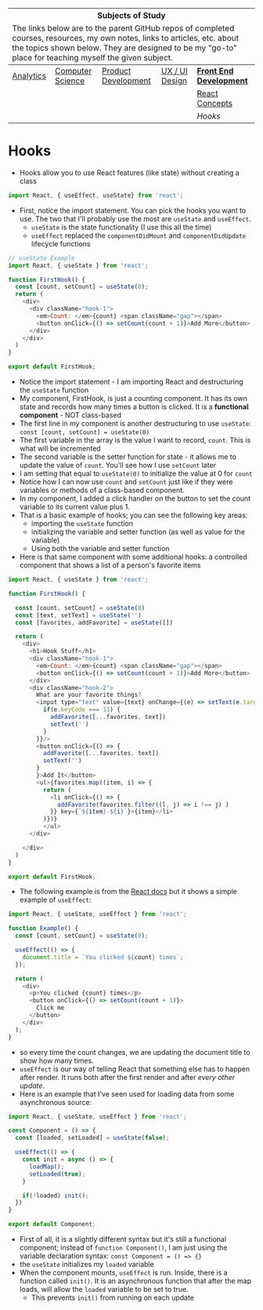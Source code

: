 <table>
    <thead>
        <tr>
            <th colspan="5" style="text-align: center;"><strong>Subjects of Study</strong></th>
        </tr>
        <tr>
            <td colspan="5">The links below are to the parent GitHub repos of completed courses, resources, my own notes, links to articles, etc. about the topics shown below. They are designed to be my "go-to" place for teaching myself the given subject.</td>
        </tr>
    </thead>
    <tbody>
        <tr>
            <td><a href="https://github.com/coolinmc6/analytics">Analytics</a></td>
            <td><a href="https://github.com/coolinmc6/CS-concepts">Computer Science</a></td>
            <td><a href="https://github.com/coolinmc6/design-ux-ui#product-design--development">Product Development</a></td>
            <td><a href="https://github.com/coolinmc6/design-ux-ui">UX / UI Design</a></td>
            <td><strong><a href="https://github.com/coolinmc6/front-end-dev">Front End Development</a></strong></td>
        </tr>
        <tr>
            <td></td>
            <td></td>
            <td></td>
            <td></td>
            <td><a href="https://github.com/coolinmc6/front-end-dev/blob/master/react/">React Concepts</a></td>
        </tr>
        <tr>
            <td></td>
            <td></td>
            <td></td>
            <td></td>
            <td><em>Hooks</em></td>
        </tr>
    </tbody>
</table>

# Hooks

- Hooks allow you to use React features (like state) without creating a class

```js
import React, { useEffect, useState} from 'react';
```

- First, notice the import statement. You can pick the hooks you want to use. 
The two that I'll probably use the most are `useState` and `useEffect`.
  - `useState` is the state functionality (I use this all the time)
  - `useEffect` replaced the `componentDidMount` and `componentDidUpdate` 
  lifecycle functions

```js
// useState Example
import React, { useState } from 'react';

function FirstHook() {
  const [count, setCount] = useState(0);
  return (
    <div>
      <div className="hook-1">
        <em>Count: </em>{count} <span className="gap"></span>
        <button onClick={() => setCount(count + 1)}>Add More</button>
      </div>
    </div>
  )
}

export default FirstHook;
```
- Notice the import statement - I am importing React and destructuring the `useState` function
- My component, FirstHook, is just a counting component. It has its own state and records
how many times a button is clicked. It is a **functional component** - NOT class-based
- The first line in my component is another destructuring to use `useState`: `const [count, setCount] = useState(0)`
- The first variable in the array is the value I want to record, `count`. This is what will be incremented
- The second variable is the setter function for state - it allows me to update the value of `count`. You'll
see how I use `setCount` later
- I am setting that equal to `useState(0)` to initialize the value at 0 for `count`
- Notice how I can now use `count` and `setCount` just like if they were variables or methods of a
class-based component.
- In my component, I added a click handler on the button to set the count variable to its current value
plus 1.
- That is a basic example of hooks; you can see the following key areas:
  - importing the `useState` function
  - initializing the variable and setter function (as well as value for the variable)
  - Using both the variable and setter function
- Here is that same component with some additional hooks: a controlled component that shows a list of a
person's favorite items

```js
import React, { useState } from 'react';

function FirstHook() {

  const [count, setCount] = useState(0)
  const [text, setText] = useState('')
  const [favorites, addFavorite] = useState([])

  return (
    <div>
      <h1>Hook Stuff</h1>
      <div className="hook-1">
        <em>Count: </em>{count} <span className="gap"></span>
        <button onClick={() => setCount(count + 1)}>Add More</button>
      </div>
      <div className="hook-2">
        What are your favorite things? 
        <input type="text" value={text} onChange={(e) => setText(e.target.value)} onKeyUp={(e) => {
          if(e.keyCode === 13) {
            addFavorite([...favorites, text])
            setText('')
          }
        }}/>
        <button onClick={() => {
          addFavorite([...favorites, text])
          setText('')
        }
        }>Add It</button>
        <ul>{favorites.map((item, i) => {
          return (
            <li onClick={() => {
              addFavorite(favorites.filter((l, j) => i !== j) )
            }} key={`${item}-${i}`}>{item}</li>
          )})}
          </ul>
      </div>

    </div>
  )
}

export default FirstHook;
```

- The following example is from the [React docs](https://reactjs.org/docs/hooks-effect.html#example-using-hooks) 
but it shows a simple example of `useEffect`:

```js
import React, { useState, useEffect } from 'react';

function Example() {
  const [count, setCount] = useState(0);

  useEffect(() => {
    document.title = `You clicked ${count} times`;
  });

  return (
    <div>
      <p>You clicked {count} times</p>
      <button onClick={() => setCount(count + 1)}>
        Click me
      </button>
    </div>
  );
}
```
- so every time the count changes, we are updating the document title to show how many times.
- `useEffect` is our way of telling React that something else has to happen after render. It runs 
both after the first render and after *every other update*.
- Here is an example that I've seen used for loading data from some asynchronous source:

```js
import React, { useState, useEffect } from 'react';

const Component = () => {
  const [loaded, setLoaded] = useState(false);

  useEffect(() => {
    const init = async () => {
      loadMap();
      setLoaded(true);
    }

    if(!loaded) init();
  })
}

export default Component;
```
- First of all, it is a slightly different syntax but it's still a functional component; instead of
`function Component()`, I am just using the variable declaration syntax: `const Component = () => {}`
- the `useState` initializes my `loaded` variable
- When the component mounts, `useEffect` is run. Inside, there is a function called `init()`. It is an
asynchronous function that after the map loads, will allow the `loaded` variable to be set to true.
  - This prevents `init()` from running on each update